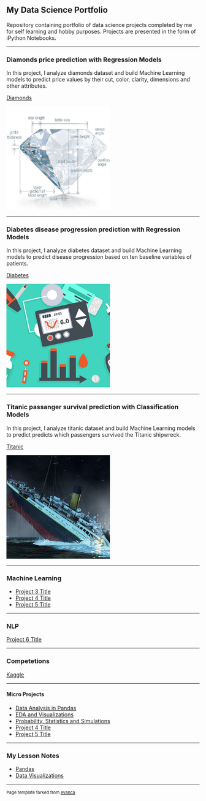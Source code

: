 ## My Data Science Portfolio



Repository containing portfolio of data science projects completed by me for self learning and hobby purposes. Projects are presented in the form of iPython Notebooks.

---

### Diamonds price prediction with Regression Models

In this project, I analyze diamonds dataset and build Machine Learning models to predict price values by their cut, color, clarity, dimensions and other attributes.

[Diamonds](/diamonds)

<img src="images/diamonds.png?raw=true"/>


---

### Diabetes disease progression prediction with Regression Models

In this project, I analyze diabetes dataset and build Machine Learning models to predict disease progression based on ten baseline variables of patients.

[Diabetes](/diabetes)

<img src="images/diabetes.png?raw=true"/>

---

### Titanic passanger survival prediction with Classification Models

In this project, I analyze titanic dataset and build Machine Learning models to predict predicts which passengers survived the Titanic shipwreck.

[Titanic](/titanic.ipynb)

<img src="images/titanic.png?raw=true"/>

---

### Machine Learning 

- [Project 3 Title](http://example.com/)
- [Project 4 Title](http://example.com/)
- [Project 5 Title](http://example.com/)

---

### NLP 

[Project 6 Title](http://example.com/)

---

### Competetions 

[Kaggle](https://github.com/zoisan/zoisan.github.io/blob/master/titanic.ipynb)


---

#### Micro Projects

- [Data Analysis in Pandas](http://example.com/)
- [EDA and Visualizations](http://example.com/)
- [Probability, Statistics and Simulations](http://example.com/)
- [Project 4 Title](http://example.com/)
- [Project 5 Title](http://example.com/)

---
### My Lesson Notes

- [Pandas](/pdf/Pandas.pdf)
- [Data Visualizations](/pdf/Data_Visualizations.pdf)



---
<p style="font-size:11px">Page template forked from <a href="https://github.com/evanca/quick-portfolio">evanca</a></p>
<!-- Remove above link if you don't want to attibute -->
